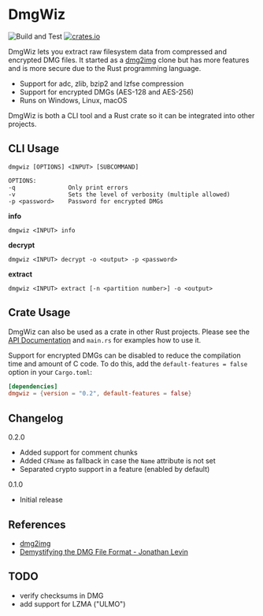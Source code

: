 DmgWiz
======
![Build and Test](https://github.com/citruz/dmgwiz/workflows/Build%20and%20Test/badge.svg?branch=main)
[![crates.io](https://img.shields.io/crates/v/dmgwiz)](https://crates.io/crates/dmgwiz)

DmgWiz lets you extract raw filesystem data from compressed and encrypted DMG files. It started as a [dmg2img](http://vu1tur.eu.org/tools/) clone but has more features and is more secure due to the Rust programming language.

- Support for adc, zlib, bzip2 and lzfse compression
- Support for encrypted DMGs (AES-128 and AES-256)
- Runs on Windows, Linux, macOS

DmgWiz is both a CLI tool and a Rust crate so it can be integrated into other projects.


CLI Usage
---------

    dmgwiz [OPTIONS] <INPUT> [SUBCOMMAND]

    OPTIONS:
    -q               Only print errors
    -v               Sets the level of verbosity (multiple allowed)
    -p <password>    Password for encrypted DMGs

**info**

    dmgwiz <INPUT> info

**decrypt**

    dmgwiz <INPUT> decrypt -o <output> -p <password>

**extract**

    dmgwiz <INPUT> extract [-n <partition number>] -o <output>
    

Crate Usage
-----------

DmgWiz can also be used as a crate in other Rust projects. Please see the [API Documentation](https://docs.rs/dmgwiz) and `main.rs` for examples how to use it.

Support for encrypted DMGs can be disabled to reduce the compilation time and amount of C code. To do this, add the `default-features = false` option in your `Cargo.toml`:
```TOML
[dependencies]
dmgwiz = {version = "0.2", default-features = false}
```

Changelog
---------

0.2.0
- Added support for comment chunks
- Added `CFName` as fallback in case the `Name` attribute is not set
- Separated crypto support in a feature (enabled by default)

0.1.0
- Initial release

References
----------
- [dmg2img](http://vu1tur.eu.org/tools/)
- [Demystifying the DMG File Format - Jonathan Levin](http://newosxbook.com/DMG.html)

TODO
----
- verify checksums in DMG
- add support for LZMA ("ULMO")